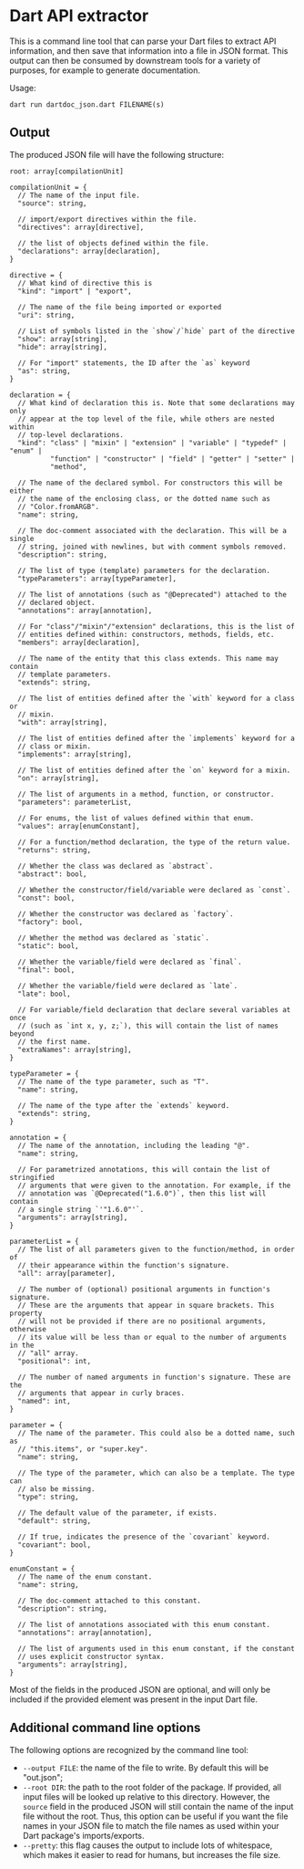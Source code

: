 
# Dart API extractor

This is a command line tool that can parse your Dart files to extract API information, and then
save that information into a file in JSON format. This output can then be consumed by downstream
tools for a variety of purposes, for example to generate documentation.

Usage:
```shell
dart run dartdoc_json.dart FILENAME(s)
```


## Output

The produced JSON file will have the following structure:

```
root: array[compilationUnit]

compilationUnit = {
  // The name of the input file.
  "source": string,

  // import/export directives within the file.
  "directives": array[directive],

  // the list of objects defined within the file.
  "declarations": array[declaration],
}

directive = {
  // What kind of directive this is
  "kind": "import" | "export",

  // The name of the file being imported or exported
  "uri": string,

  // List of symbols listed in the `show`/`hide` part of the directive
  "show": array[string],
  "hide": array[string],

  // For "import" statements, the ID after the `as` keyword
  "as": string,
}

declaration = {
  // What kind of declaration this is. Note that some declarations may only
  // appear at the top level of the file, while others are nested within
  // top-level declarations.
  "kind": "class" | "mixin" | "extension" | "variable" | "typedef" | "enum" |
          "function" | "constructor" | "field" | "getter" | "setter" |
          "method",

  // The name of the declared symbol. For constructors this will be either
  // the name of the enclosing class, or the dotted name such as
  // "Color.fromARGB".
  "name": string,

  // The doc-comment associated with the declaration. This will be a single
  // string, joined with newlines, but with comment symbols removed.
  "description": string,

  // The list of type (template) parameters for the declaration.
  "typeParameters": array[typeParameter],

  // The list of annotations (such as "@Deprecated") attached to the
  // declared object.
  "annotations": array[annotation],

  // For "class"/"mixin"/"extension" declarations, this is the list of
  // entities defined within: constructors, methods, fields, etc.
  "members": array[declaration],

  // The name of the entity that this class extends. This name may contain
  // template parameters.
  "extends": string,

  // The list of entities defined after the `with` keyword for a class or
  // mixin.
  "with": array[string],

  // The list of entities defined after the `implements` keyword for a
  // class or mixin.
  "implements": array[string],

  // The list of entities defined after the `on` keyword for a mixin.
  "on": array[string],

  // The list of arguments in a method, function, or constructor.
  "parameters": parameterList,

  // For enums, the list of values defined within that enum.
  "values": array[enumConstant],

  // For a function/method declaration, the type of the return value.
  "returns": string,

  // Whether the class was declared as `abstract`.
  "abstract": bool,

  // Whether the constructor/field/variable were declared as `const`.
  "const": bool,

  // Whether the constructor was declared as `factory`.
  "factory": bool,

  // Whether the method was declared as `static`.
  "static": bool,

  // Whether the variable/field were declared as `final`.
  "final": bool,

  // Whether the variable/field were declared as `late`.
  "late": bool,

  // For variable/field declaration that declare several variables at once
  // (such as `int x, y, z;`), this will contain the list of names beyond
  // the first name.
  "extraNames": array[string],
}

typeParameter = {
  // The name of the type parameter, such as "T".
  "name": string,

  // The name of the type after the `extends` keyword.
  "extends": string,
}

annotation = {
  // The name of the annotation, including the leading "@".
  "name": string,

  // For parametrized annotations, this will contain the list of stringified
  // arguments that were given to the annotation. For example, if the
  // annotation was `@Deprecated("1.6.0")`, then this list will contain
  // a single string `'"1.6.0"'`.
  "arguments": array[string],
}

parameterList = {
  // The list of all parameters given to the function/method, in order of
  // their appearance within the function's signature.
  "all": array[parameter],

  // The number of (optional) positional arguments in function's signature.
  // These are the arguments that appear in square brackets. This property
  // will not be provided if there are no positional arguments, otherwise
  // its value will be less than or equal to the number of arguments in the
  // "all" array.
  "positional": int,

  // The number of named arguments in function's signature. These are the
  // arguments that appear in curly braces.
  "named": int,
}

parameter = {
  // The name of the parameter. This could also be a dotted name, such as
  // "this.items", or "super.key".
  "name": string,

  // The type of the parameter, which can also be a template. The type can
  // also be missing.
  "type": string,

  // The default value of the parameter, if exists.
  "default": string,

  // If true, indicates the presence of the `covariant` keyword.
  "covariant": bool,
}

enumConstant = {
  // The name of the enum constant.
  "name": string,

  // The doc-comment attached to this constant.
  "description": string,

  // The list of annotations associated with this enum constant.
  "annotations": array[annotation],

  // The list of arguments used in this enum constant, if the constant
  // uses explicit constructor syntax.
  "arguments": array[string],
}
```

Most of the fields in the produced JSON are optional, and will only be included if the provided
element was present in the input Dart file.


## Additional command line options

The following options are recognized by the command line tool:

- `--output FILE`: the name of the file to write. By default this will be "out.json";
- `--root DIR`: the path to the root folder of the package. If provided, all input files will be
  looked up relative to this directory. However, the `source` field in the produced JSON will still
  contain the name of the input file without the root. Thus, this option can be useful if you want
  the file names in your JSON file to match the file names as used within your Dart package's
  imports/exports.
- `--pretty`: this flag causes the output to include lots of whitespace, which makes it easier to
  read for humans, but increases the file size.
